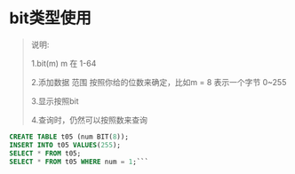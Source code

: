 # bit类型使用
> 说明:
>
> 1.bit(m) m 在 1-64
>
> 2.添加数据 范围 按照你给的位数来确定，比如m = 8 表示一个字节 0~255
>
> 3.显示按照bit 
>
> 4.查询时，仍然可以按照数来查询

``` sql 
CREATE TABLE t05 (num BIT(8));
INSERT INTO t05 VALUES(255); 
SELECT * FROM t05;
SELECT * FROM t05 WHERE num = 1;```